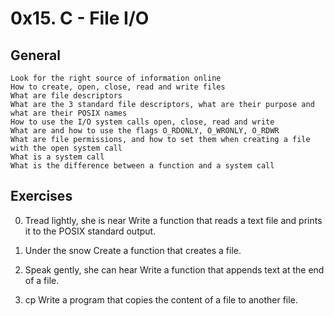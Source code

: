 # 0x15. C - File I/O

## General

    Look for the right source of information online
    How to create, open, close, read and write files
    What are file descriptors
    What are the 3 standard file descriptors, what are their purpose and what are their POSIX names
    How to use the I/O system calls open, close, read and write
    What are and how to use the flags O_RDONLY, O_WRONLY, O_RDWR
    What are file permissions, and how to set them when creating a file with the open system call
	What is a system call
	What is the difference between a function and a system call


## Exercises

0. Tread lightly, she is near
Write a function that reads a text file and prints it to the POSIX standard output.

1. Under the snow
Create a function that creates a file.

2. Speak gently, she can hear
Write a function that appends text at the end of a file.

3. cp
Write a program that copies the content of a file to another file.
